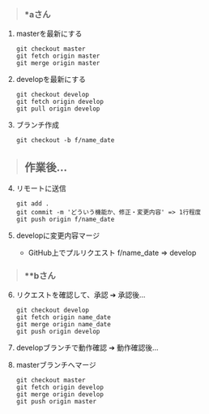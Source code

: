 > ### *aさん

1. masterを最新にする
    ```
    git checkout master  
    git fetch origin master  
    git merge origin master
    ```

2. developを最新にする  
    ```
    git checkout develop  
    git fetch origin develop  
    git pull origin develop
    ```

3. ブランチ作成  
    ```
    git checkout -b f/name_date  
    ```

> ## 作業後... 
 
4. リモートに送信  
    ```
    git add .  
    git commit -m 'どういう機能か、修正・変更内容' => 1行程度  
    git push origin f/name_date  
    ```

5. developに変更内容マージ  
    - GitHub上でプルリクエスト f/name_date => develop 

> ### **bさん 

6. リクエストを確認して、承認 ➔ 承認後...

    ```
    git checkout develop  
    git fetch origin name_date  
    git merge origin name_date
    git push origin develop
    ```

7. developブランチで動作確認  ➔ 動作確認後...

8. masterブランチへマージ  
    ```
    git checkout master  
    git fetch origin develop  
    git merge origin develop 
    git push origin master 
    ```








